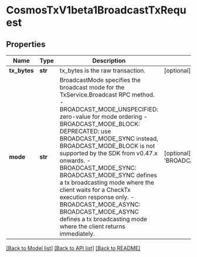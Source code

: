 # CosmosTxV1beta1BroadcastTxRequest

## Properties
Name | Type | Description | Notes
------------ | ------------- | ------------- | -------------
**tx_bytes** | **str** | tx_bytes is the raw transaction. | [optional] 
**mode** | **str** | BroadcastMode specifies the broadcast mode for the TxService.Broadcast RPC method.   - BROADCAST_MODE_UNSPECIFIED: zero-value for mode ordering  - BROADCAST_MODE_BLOCK: DEPRECATED: use BROADCAST_MODE_SYNC instead, BROADCAST_MODE_BLOCK is not supported by the SDK from v0.47.x onwards.  - BROADCAST_MODE_SYNC: BROADCAST_MODE_SYNC defines a tx broadcasting mode where the client waits for a CheckTx execution response only.  - BROADCAST_MODE_ASYNC: BROADCAST_MODE_ASYNC defines a tx broadcasting mode where the client returns immediately. | [optional] [default to 'BROADCAST_MODE_UNSPECIFIED']

[[Back to Model list]](../README.md#documentation-for-models) [[Back to API list]](../README.md#documentation-for-api-endpoints) [[Back to README]](../README.md)

